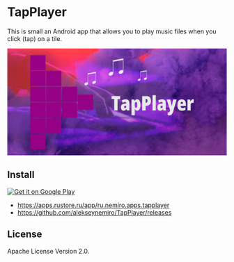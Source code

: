 # TapPlayer

This is small an Android app that allows you to play music files when you click (tap) on a tile.

![TapPlayer](media-kit/banner1024x500.png)

## Install

<a href="https://play.google.com/store/apps/details?id=ru.nemiro.apps.tapplayer&utm_source=github&pcampaignid=pcampaignidMKT-Other-global-all-co-prtnr-py-PartBadge-Mar2515-1" target="_blank">
  <img
    alt="Get it on Google Play"
    src="https://play.google.com/intl/en_us/badges/static/images/badges/en_badge_web_generic.png"
  />
</a>

* https://apps.rustore.ru/app/ru.nemiro.apps.tapplayer
* https://github.com/alekseynemiro/TapPlayer/releases

## License

Apache License Version 2.0.
